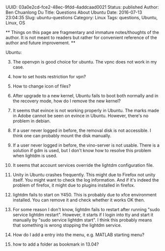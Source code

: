 UUID: 03a0e2cd-fce2-48ec-9fdd-4addcaad0021
Status: published
Author: Ben Chuanlong Du
Title: Questions About Ubuntu
Date: 2016-07-13 23:04:35
Slug: ubuntu-questions
Category: Linux
Tags: questions, Ubuntu, Linux, OS

**
Things on this page are fragmentary and immature notes/thoughts of the author. 
It is not meant to readers but rather for convenient reference of the author and future improvement.
**
 


Ubuntu:

3. The openvpn is good choice for ubuntu. The vpnc does not work in my case. 

4. how to set hosts restriction for vpn?

6. How to change icon of files?

1. After upgrade to a new kernel, 
Ubuntu fails to boot both normally and in the recovery mode,
how do I remove the new kernel?


1. It seems that evince is not working properly in Ubuntu. 
The marks made in Adobe cannot be seen on evince in Ubuntu. 
However, there's no problem in debian.

1. If a user never logged in before, the removal disk is not accessible. 
I think one can probably mount the disk manually. 

2. If a user never logged in before, the vino-server is not usable. 
There is a solution if gdm is used, but I don't know how to resolve this problem when lightdm is used. 

3. It seems that account services override the lightdm configuration file. 

4. Unity in Ubuntu crashes frequently. 
This might due to Firefox not unity itself. 
You might want to check the log information. 
And if it's indeed the problem of firefox, 
it might due to plugins installed in firefox. 

5. lightdm fails to start on Y450. 
This is probably due to xfce environment installed. 
You can remove it and check whether it works OK then. 

6. For some reason I don't know, lightdm fails to restart after running "sudo service lightdm restart".
However, it starts if I login into tty and start it manually by "sudo service lightdm start".
I think this probably means that something is wrong stopping the lightdm service. 

7. How do I add a entry into the menu, e.g. MATLAB starting menu?

8. how to add a folder as bookmark in 13.04?
